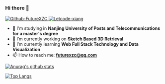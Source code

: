 ### Hi there 👋

<a href="https://github.com/FutureXZC">
  <img alt="Github-FutureXZC" src="https://img.shields.io/static/v1?logo=github&logoColor=rgb(255,255,255)&label=&message=github&color=rgb(24,23,23)&style=for-the-badge" />
</a>

<a href="https://leetcode-cn.com/u/xiang-26/">
  <img alt="Letcode-xiang" src="https://img.shields.io/static/v1?logo=Leetcode&logoColor=FFF&label=&message=Leetcode&color=FFA116&style=for-the-badge" />
</a>  

- 🏫 I'm studying in **Nanjing University of Posts and Telecommunications for a master's degree**
- 🔭 I’m currently working on **Sketch Based 3D Retrieval**
- 🌱 I’m currently learning **Web Full Stack Technology and Data Visualization**
- 📫 How to reach me: **futurexzc@qq.com**

[![Anurag's github stats](https://github-readme-stats.vercel.app/api?username=FutureXZC)](https://github.com/anuraghazra/github-readme-stats)

[![Top Langs](https://github-readme-stats.vercel.app/api/top-langs/?username=FutureXZC&layout=compact&hide=HTML)](https://github.com/anuraghazra/github-readme-stats)
